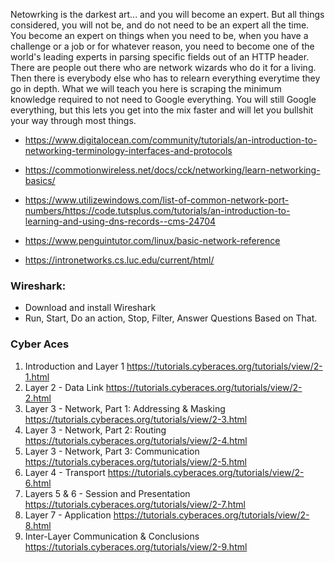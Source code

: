 Netowrking is the darkest art... and you will become an expert. But all things considered, you will not be, and do not need to be an expert all the time. You become an expert on things when you need to be, when you have a challenge or a job or for whatever reason, you need to become one of the world's leading experts in parsing specific fields out of an HTTP header. There are people out there who are network wizards who do it for a living. Then there is everybody else who has to relearn everything everytime they go in depth. What we will teach you here is scraping the minimum knowledge required to not need to Google everything. You will still Google everything, but this lets you get into the mix faster and will let you bullshit your way through most things. 


* <https://www.digitalocean.com/community/tutorials/an-introduction-to-networking-terminology-interfaces-and-protocols>

* <https://commotionwireless.net/docs/cck/networking/learn-networking-basics/>

* <https://www.utilizewindows.com/list-of-common-network-port-numbers/https://code.tutsplus.com/tutorials/an-introduction-to-learning-and-using-dns-records--cms-24704>

* <https://www.penguintutor.com/linux/basic-network-reference>

* <https://intronetworks.cs.luc.edu/current/html/>


### Wireshark:
 * Download and install Wireshark
 * Run, Start, Do an action, Stop, Filter, Answer Questions Based on That.

### Cyber Aces
1. Introduction and Layer 1  <https://tutorials.cyberaces.org/tutorials/view/2-1.html>
2. Layer 2 - Data Link <https://tutorials.cyberaces.org/tutorials/view/2-2.html>
3. Layer 3 - Network, Part 1: Addressing & Masking <https://tutorials.cyberaces.org/tutorials/view/2-3.html>
4. Layer 3 - Network, Part 2: Routing <https://tutorials.cyberaces.org/tutorials/view/2-4.html>
5. Layer 3 - Network, Part 3: Communication <https://tutorials.cyberaces.org/tutorials/view/2-5.html>
6. Layer 4 - Transport <https://tutorials.cyberaces.org/tutorials/view/2-6.html>
7. Layers 5 & 6 - Session and Presentation <https://tutorials.cyberaces.org/tutorials/view/2-7.html>
8. Layer 7 - Application <https://tutorials.cyberaces.org/tutorials/view/2-8.html>
9. Inter-Layer Communication & Conclusions <https://tutorials.cyberaces.org/tutorials/view/2-9.html>
